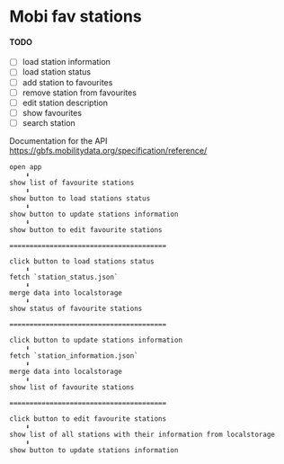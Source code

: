 # Mobi fav stations

#### TODO

- [ ] load station information
- [ ] load station status
- [ ] add station to favourites
- [ ] remove station from favourites
- [ ] edit station description
- [ ] show favourites
- [ ] search station

Documentation for the API https://gbfs.mobilitydata.org/specification/reference/

```
open app
    ⬇
show list of favourite stations
    ⬇
show button to load stations status
    ⬇
show button to update stations information
    ⬇
show button to edit favourite stations

=======================================

click button to load stations status
    ⬇
fetch `station_status.json`
    ⬇
merge data into localstorage
    ⬇
show status of favourite stations

=======================================

click button to update stations information
    ⬇
fetch `station_information.json`
    ⬇
merge data into localstorage
    ⬇
show list of favourite stations

=======================================

click button to edit favourite stations
    ⬇
show list of all stations with their information from localstorage
    ⬇
show button to update stations information
```
